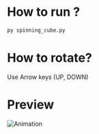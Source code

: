 # How to run ?
```bash
py spinning_cube.py
```
# How to rotate?
Use Arrow keys (UP, DOWN)

# Preview
![Animation](https://github.com/EPguy/lolquiz/assets/36794920/c1852c05-0aed-4058-8272-829653b98758)
